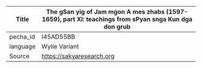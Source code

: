 |Title | The gSan yig of Jam mgon A mes zhabs (1597-1659), part XI: teachings from sPyan snga Kun dga don grub 
| --- | --- 
|pecha_id | I45AD55BB
|language | Wylie Variant
|Source | https://sakyaresearch.org